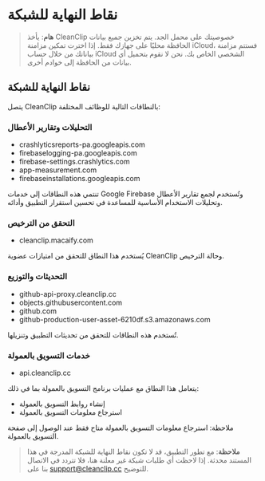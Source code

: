 # نقاط النهاية للشبكة

> **هام**: يأخذ CleanClip خصوصيتك على محمل الجد. يتم تخزين جميع بيانات الحافظة محليًا على جهازك فقط. إذا اخترت تمكين مزامنة iCloud، فستتم مزامنة بياناتك من خلال حساب iCloud الشخصي الخاص بك. نحن لا نقوم بتحميل أي بيانات من الحافظة إلى خوادم أخرى.

## نقاط النهاية للشبكة

يتصل CleanClip بالنطاقات التالية للوظائف المختلفة:

### التحليلات وتقارير الأعطال
- crashlyticsreports-pa.googleapis.com
- firebaselogging-pa.googleapis.com  
- firebase-settings.crashlytics.com
- app-measurement.com
- firebaseinstallations.googleapis.com

تنتمي هذه النطاقات إلى خدمات Google Firebase وتُستخدم لجمع تقارير الأعطال وتحليلات الاستخدام الأساسية للمساعدة في تحسين استقرار التطبيق وأدائه.

### التحقق من الترخيص
- cleanclip.macaify.com

يُستخدم هذا النطاق للتحقق من امتيازات عضوية CleanClip وحالة الترخيص.

### التحديثات والتوزيع
- github-api-proxy.cleanclip.cc
- objects.githubusercontent.com
- github.com
- github-production-user-asset-6210df.s3.amazonaws.com

تُستخدم هذه النطاقات للتحقق من تحديثات التطبيق وتنزيلها.

### خدمات التسويق بالعمولة
- api.cleanclip.cc

يتعامل هذا النطاق مع عمليات برنامج التسويق بالعمولة بما في ذلك:
- إنشاء روابط التسويق بالعمولة
- استرجاع معلومات التسويق بالعمولة

ملاحظة: استرجاع معلومات التسويق بالعمولة متاح فقط عند الوصول إلى صفحة التسويق بالعمولة.

> **ملاحظة**: مع تطور التطبيق، قد لا تكون نقاط النهاية للشبكة المدرجة في هذا المستند محدثة. إذا لاحظت أي طلبات شبكة غير معلنة هنا، فلا تتردد في الاتصال بنا على support@cleanclip.cc للتوضيح.